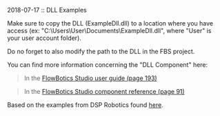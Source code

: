 2018-07-17 :: DLL Examples

Make sure to copy the DLL (ExampleDll.dll) to a location where you have access
(ex: "C:\Users\User\Documents\ExampleDll.dll", where "User" is your user account folder).

Do no forget to also modify the path to the DLL in the FBS project.

You can find more information concerning the "DLL Component" here:
> In the [FlowBotics Studio user guide (page 193)](http://flowbotics.com/manuals/flowbotics-studio-user-guide.pdf#page=193)

> In the [FlowBotics Studio component reference (page 91)](http://flowbotics.com/manuals/flowbotics-studio-component-reference.pdf#page=91)

Based on the examples from DSP Robotics found [here](http://www.dsprobotics.com/support/viewtopic.php?f=86&t=2137).
